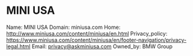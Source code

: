 
# MINI USA

Name: MINI USA
Domain: miniusa.com
Home: http://www.miniusa.com/content/miniusa/en.html
Privacy_policy: https://www.miniusa.com/content/miniusa/en/footer-navigation/privacy-legal.html
Email: privacy@askminiusa.com
Owned_by: BMW Group
